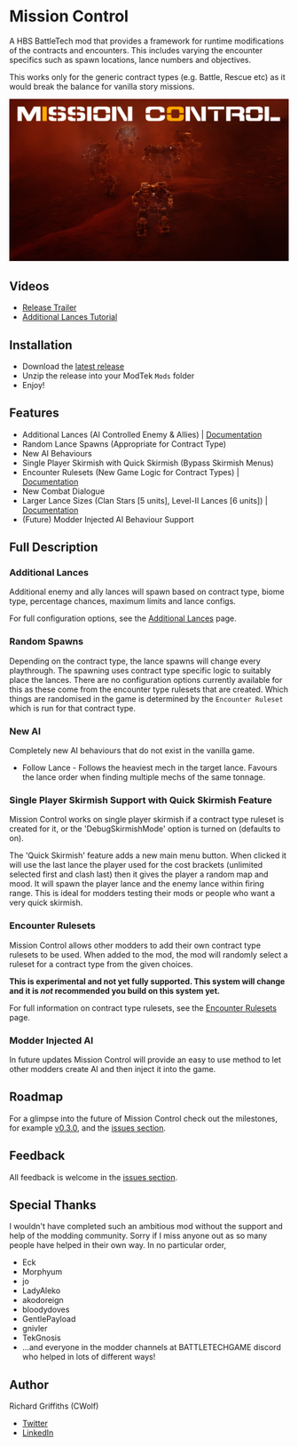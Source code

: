 # Mission Control

A HBS BattleTech mod that provides a framework for runtime modifications of the contracts and encounters. This includes varying the encounter specifics such as spawn locations, lance numbers and objectives.

This works only for the generic contract types (e.g. Battle, Rescue etc) as it would break the balance for vanilla story missions.

![Additional Lances](./docs/images/mission-control.jpg)

## Videos

* [Release Trailer](https://www.youtube.com/watch?v=MGPrebHW0R0)
* [Additional Lances Tutorial](https://www.youtube.com/watch?v=srvqUjdeESk)

## Installation

* Download the [latest release](https://github.com/CWolfs/MissionControl/releases)
* Unzip the release into your ModTek `Mods` folder
* Enjoy!

## Features

* Additional Lances (AI Controlled Enemy & Allies) | [Documentation](./docs/additional-lances.md)
* Random Lance Spawns (Appropriate for Contract Type)
* New AI Behaviours
* Single Player Skirmish with Quick Skirmish (Bypass Skirmish Menus)
* Encounter Rulesets (New Game Logic for Contract Types) | [Documentation](./docs/encounter-rulesets.md)
* New Combat Dialogue
* Larger Lance Sizes (Clan Stars [5 units], Level-II Lances [6 units]) | [Documentation](./docs/extended-lances.md)
* (Future) Modder Injected AI Behaviour Support

## Full Description

### Additional Lances

Additional enemy and ally lances will spawn based on contract type, biome type, percentage chances, maximum limits and lance configs.

For full configuration options, see the [Additional Lances](./docs/additional-lances.md) page.

### Random Spawns

Depending on the contract type, the lance spawns will change every playthrough. The spawning uses contract type specific logic to suitably place the lances. There are no configuration options currently available for this as these come from the encounter type rulesets that are created. Which things are randomised in the game is determined by the `Encounter Ruleset` which is run for that contract type.

### New AI

Completely new AI behaviours that do not exist in the vanilla game.

* Follow Lance - Follows the heaviest mech in the target lance. Favours the lance order when finding multiple mechs of the same tonnage.

### Single Player Skirmish Support with Quick Skirmish Feature

Mission Control works on single player skirmish if a contract type ruleset is created for it, or the 'DebugSkirmishMode' option is turned on (defaults to on).

The 'Quick Skirmish' feature adds a new main menu button. When clicked it will use the last lance the player used for the cost brackets (unlimited selected first and clash last) then it gives the player a random map and mood. It will spawn the player lance and the enemy lance within firing range. This is ideal for modders testing their mods or people who want a very quick skirmish.

### Encounter Rulesets

Mission Control allows other modders to add their own contract type rulesets to be used. When added to the mod, the mod will randomly select a ruleset for a contract type from the given choices.

**This is experimental and not yet fully supported. This system will change and it is _not_ recommended you build on this system yet.**

For full information on contract type rulesets, see the [Encounter Rulesets](./docs/encounter-rulesets.md) page.

### Modder Injected AI

In future updates Mission Control will provide an easy to use method to let other modders create AI and then inject it into the game.

## Roadmap

For a glimpse into the future of Mission Control check out the milestones, for example [v0.3.0](https://github.com/CWolfs/MissionControl/milestone/3), and the [issues section](https://github.com/CWolfs/MissionControl/issues).

## Feedback

All feedback is welcome in the [issues section](https://github.com/CWolfs/MissionControl/issues).

## Special Thanks

I wouldn't have completed such an ambitious mod without the support and help of the modding community. Sorry if I miss anyone out as so many people have helped in their own way. In no particular order,

* Eck
* Morphyum
* jo
* LadyAleko
* akodoreign
* bloodydoves
* GentlePayload
* gnivler
* TekGnosis
* ...and everyone in the modder channels at BATTLETECHGAME discord who helped in lots of different ways!

## Author

Richard Griffiths (CWolf)
  * [Twitter](https://twitter.com/CWolf)
  * [LinkedIn](https://www.linkedin.com/in/richard-griffiths-436b7a19/)